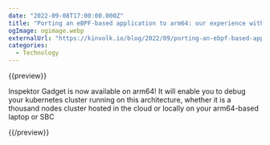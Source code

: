 ```yaml
---
date: "2022-09-08T17:00:00.000Z"
title: "Porting an eBPF-based application to arm64: our experience with Inspektor Gadget"
ogImage: ogimage.webp
externalUrl: "https://kinvolk.io/blog/2022/09/porting-an-ebpf-based-application-to-arm64-our-experience-with-inspektor-gadget/"
categories:
  - Technology
---
```


{{preview}}

Inspektor Gadget is now available on arm64! It will enable you to debug your kubernetes cluster running on this architecture, whether it is a thousand nodes cluster hosted in the cloud or locally on your arm64-based laptop or SBC

{{/preview}}
